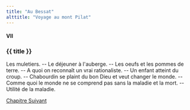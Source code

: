 ```yaml
---
title: "Au Bessat"
alttitle: "Voyage au mont Pilat"
---
```


#### VII

### {{ title }}

<div class="tltr">

Les muletiers. -- Le déjeuner à l'auberge. -- Les oeufs et les pommes de terre. -- A quoi
on reconnaît un vrai rationaliste. -- Un enfant atteint du croup. -- Chabourdin se
plaint du bon Dieu et veut changer le monde. -- Comme quoi le monde ne se comprend
pas sans la maladie et la mort. -- Utilité de la maladie.

</div>

<div id="next">

[Chapitre Suivant](08.html)

</div>
